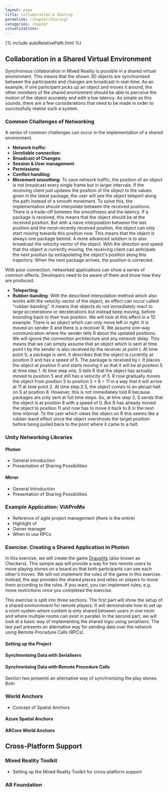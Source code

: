 ```yaml
---
layout: page
title: Collaboration & Sharing
permalink: /chapter/sharing/
categories: chapter
visualizations:
---
```


{% include autoRelativePath.html %}

## Collaboration in a Shared Virtual Environment

Synchronous collaboration in Mixed Reality is possible in a shared virtual environment.
This means that the shown 3D objects are synchronised between the participants and changes are broadcast in real-time.
As an example, if one participant picks up an object and moves it around, the other members of the shared environment should be able to perceive the motion of the object acurately and with a low latency.
As simple as this sounds, there are a few considerations that need to be made in order to successfully realise such a system.

### Common Challenges of Networking

A series of common challenges can occur in the implementation of a shared environment.

- **Network traffic**:
- **Unreliable connection**: 
- **Broadcast of Changes**:
- **Session & User management**:
- **Permissions**:
- **Conflict handling**: 
- **Movement smoothing**: To save network traffic, the position of an object is not broadcast every single frame but in larger intervals.
  If the receiving client just updates the position of the object to the values given in the latest package, the user will see the object teleport along the path instead of a smooth movement.
  To solve this, the implementation should interpolate between the received positions.
  There is a trade-off between the smoothness and the latency.
  If a package is received, this means that the object should be at the received position.
  But with a naive interpolation between the last position and the most-recently received position, the object can only start moving towards this position now.
  This means that the object is always one package behind.
  A more advanced solution is to also broadcast the velocity vector of the object.
  With the direction and speed that the object is currently moving, the receiving client can anticipate the next position by extrapolating the object's position along this trajectory.
  When the next package arrives, the position is corrected.

With poor connection, networked applications can show a series of common effects.
Developers need to be aware of them and know how they are produced.

- **Teleporting**:
- **Rubber-banding**: With the described interpolation method which also works with the velocity vector of the object, an effect can occur called "rubber-banding".
  It means that objects do not immediately react to large accelerations or decelerations but instead keep moving, before bounding back to their true position.
  We will look at this effect in a 1D example:
  There is an object which can only move left or right.
  It is moved on sender S and there is a receiver R.
  We assume one-way communication where the sender tells R about the updated positions.
  We will ignore the connection architecture and any network delay.
  This means that we can simply assume that an object which is sent at time point t by the sender is also received by the receiver at point t.
  At time point 0, a package is sent.
  It describes that the object is currently at position 0 and has a speed of 5.
  The package is received by r.
  It places the object at position 0 and starts moving it so that it will be at position 5 at time step 1.
  At time step one, S tells R that the object has actually moved to position 5 and still has a velocity of 5.
  R now gradually moves the object from position 5 to position 5 + 6 = 11 in a way that it will arrive at 11 at time point 2.
  At time step 2.5, the object comes to an abrupt halt on S at position 8.
  However, this is not immediately told R because packages are only sent at full time steps.
  So, at time step 3, S sends that the object is at position 8 with a speed of 0.
  But R has already moved the object to position 11 and now has to move it back to 8 in the next time interval.
  To the user which views the object on R this seems like a rubber-band effect since the object overshoots the target position before being pulled back to the point where it came to a halt.

### Unity Networking Libraries

#### Photon

- General Introduction
- Presentation of Sharing Possibilities

#### Mirror

- General Introduction
- Presentation of Sharing Possibilities

### Example Application: VIAProMa

- Reference of agile project management (there is the entire)
- Highlight of 
- Owner manager
- When to use RPCs

### Exercise: Creating a Shared Application in Photon

In this exercise, we will create the game [Draughts](https://en.wikipedia.org/wiki/Draughts) (also known as Checkers).
This sample app will provide a way for two remote users to move playing stones on a board so that both participants can see each other's moves.
We will not implement the rules of the game in this exercise.
Instead, the app provides the shared pieces and relies on players to move them according to the rules.
If you want, you can implement rules, e.g. move restrictions once you completed the exercise.

This exercise is split into three sections.
The first part will show the setup of a shared environmnent for remote players.
It will demonstrate how to set up a room system where content is only shared between users in one room and where multiple rooms can exist in parallel.
In the second part, we will look at a basic way of implementing the shared logic using serialisers.
The last part presents an alternative way for sending data over the network using Remote Procedure Calls (RPCs).

#### Setting up the Project

#### Synchronising Data with Serialisers

#### Synchronising Data with Remote Procedure Calls

Section two presents an alternative way of synchronizing the play stones.
Both

### World Anchors

- Concept of Spatial Anchors

#### Azure Spatial Anchors

#### ARCore World Anchors

## Cross-Platform Support

### Mixed Reality Toolkit

- Setting up the Mixed Reality Toolkit for cross-platform support

### AR Foundation